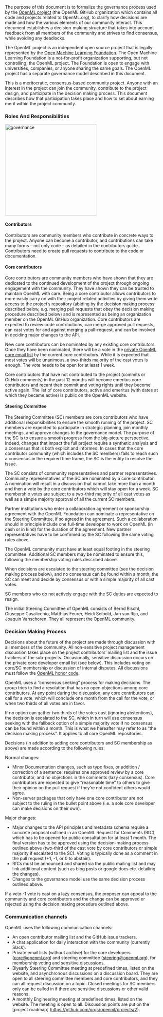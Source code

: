 The purpose of this document is to formalize the governance process used by the [OpenML project](https://github.com/openml) (the OpenML GitHub organization which contains all code and projects related to OpenML.org), to clarify how decisions are made and how the various elements of our community interact. This document establishes a decision-making structure that takes into account feedback from all members of the community and strives to find consensus, while avoiding any deadlocks.

The OpenML project is an independent open source project that is legally represented by the [Open Machine Learning Foundation](https://new.openml.org/about). The Open Machine Learning Foundation is a not-for-profit organization supporting, but not controlling, the OpenML project. The Foundation is open to engage with universities, companies, or anyone sharing the same goals. The OpenML project has a separate governance model described in this document.

This is a meritocratic, consensus-based community project. Anyone with an interest in the project can join the community, contribute to the project design, and participate in the decision making process. This document describes how that participation takes place and how to set about earning merit within the project community.

### Roles And Responsibilities

<img src="https://github.com/openml/docs/raw/master/docs/img/OpenML-governance.png" alt="governance" width="300"/>

#### Contributors

Contributors are community members who contribute in concrete ways to the project. Anyone can become a contributor, and contributions can take many forms – not only code – as detailed in the contributors guide. Contributors need to create pull requests to contribute to the code or documentation.

#### Core contributors

Core contributors are community members who have shown that they are dedicated to the continued development of the project through ongoing engagement with the community. They have shown they can be trusted to maintain OpenML with care. Being a core contributor allows contributors to more easily carry on with their project related activities by giving them write access to the project’s repository (abiding by the decision making process described below, e.g. merging pull requests that obey the decision making procedure described below) and is represented as being an organization member on the OpenML GitHub organization. Core contributors are expected to review code contributions, can merge approved pull requests, can cast votes for and against merging a pull-request, and can be involved in deciding major changes to the API.

New core contributors can be nominated by any existing core contributors. Once they have been nominated, there will be a vote in the [private OpenML core email list](https://lists.lrz.de/mailman/listinfo/openml-core) by the current core contributors. While it is expected that most votes will be unanimous, a two-thirds majority of the cast votes is enough. The vote needs to be open for at least 1 week.

Core contributors that have not contributed to the project (commits or GitHub comments) in the past 12 months will become emeritus core contributors and recant their commit and voting rights until they become active again. The list of core contributors, active and emeritus (with dates at which they became active) is public on the OpenML website.

#### Steering Committee

The Steering Committee (SC) members are core contributors who have additional responsibilities to ensure the smooth running of the project. SC members are expected to participate in strategic planning, join monthly meetings, and approve changes to the governance model. The purpose of the SC is to ensure a smooth progress from the big-picture perspective. Indeed, changes that impact the full project require a synthetic analysis and a consensus that is both explicit and informed. In cases that the core contributor community (which includes the SC members) fails to reach such a consensus in the required time frame, the SC is the entity to resolve the issue.

The SC consists of community representatives and partner representatives. Community representatives of the SC are nominated by a core contributor. A nomination will result in a discussion that cannot take more than a month and then a vote by the core contributors which will stay open for a week. SC membership votes are subject to a two-third majority of all cast votes as well as a simple majority approval of all the current SC members.

Partner institutions who enter a collaboration agreement or sponsorship agreement with the OpenML Foundation can nominate a representative on the Steering Committee, if so agreed in the agreement. Such a collaboration should in principle include one full-time developer to work on OpenML (in cash or in kind) for the duration of the agreement. New partner representatives have to be confirmed by the SC following the same voting rules above.

The OpenML community must have at least equal footing in the steering committee. Additional SC members may be nominated to ensure this, following the membership voting rules described above.

When decisions are escalated to the steering committee (see the decision making process below), and no consensus can be found within a month, the SC can meet and decide by consensus or with a simple majority of all cast votes.

SC members who do not actively engage with the SC duties are expected to resign.

The initial Steering Committee of OpenML consists of Bernd Bischl, Giuseppe Casalicchio, Matthias Feurer, Heidi Seibold, Jan van Rijn, and Joaquin Vanschoren. They all represent the OpenML community.

### Decision Making Process

Decisions about the future of the project are made through discussion with all members of the community. All non-sensitive project management discussion takes place on the project contributors’ mailing list and the issue trackers of the sub-projects. Occasionally, sensitive discussion occurs on the private core developer email list (see below). This includes voting on core/SC membership or discussion of internal disputes. All discussions must follow the [OpenML honor code](https://docs.openml.org/terms/).

OpenML uses a “consensus seeking” process for making decisions. The group tries to find a resolution that has no open objections among core contributors. At any point during the discussion, any core contributors can call for a vote, which will conclude one month from the call for the vote, or when two thirds of all votes are in favor.

If no option can gather two thirds of the votes cast (ignoring abstentions), the decision is escalated to the SC, which in turn will use consensus seeking with the fallback option of a simple majority vote if no consensus can be found within a month. This is what we hereafter may refer to as “the decision making process”. It applies to all core OpenML repositories.

Decisions (in addition to adding core contributors and SC membership as above) are made according to the following rules:

Normal changes:  

- Minor Documentation changes, such as typo fixes, or addition / correction of a sentence: requires one approved review by a core contributor, and no objections in the comments (lazy consensus). Core contributors are expected to give “reasonable time” to others to give their opinion on the pull request if they’re not confident others would agree.  
- Non-server packages that only have one core contributor are not subject to the ruling in the bullet point above (i.e. a sole core developer can make decisions on their own).

Major changes:  
- Major changes to the API principles and metadata schema require a concrete proposal outlined in an OpenML Request for Comments (RfC), which has to be opened for public consultation for at least 1 month. The final version has to be approved using the decision-making process outlined above (two-third of the cast vote by core contributors or simple majority if escalated to the SC). Voting is typically done as a comment in the pull request (+1, -1, or 0 to abstain).  
- RfCs must be announced and shared via the public mailing list and may link additional content (such as blog posts or google docs etc. detailing the changes).  
- Changes to the governance model use the same decision process outlined above.  

If a veto -1 vote is cast on a lazy consensus, the proposer can appeal to the community and core contributors and the change can be approved or rejected using the decision making procedure outlined above.

### Communication channels

OpenML uses the following communication channels:  

- An open contributor mailing list and the GitHub issue trackers.  
- A chat application for daily interaction with the community (currently Slack).  
- Private email lists (without archive) for the core developers (core@openml.org) and steering committee (steering@openml.org), for membership voting and sensitive discussions.  
- Biyearly Steering Committee meeting at predefined times, listed on the website, and asynchronous discussions on a discussion board. They are open to all steering committee members and core contributors, and they can all request discussion on a topic. Closed meetings for SC members only can be called in if there are sensitive discussions or other valid reasons.  
- A monthly Engineering meeting at predefined times, listed on the website. The meeting is open to all. Discussion points are put on the [project roadmap]  (https://github.com/orgs/openml/projects/2).
